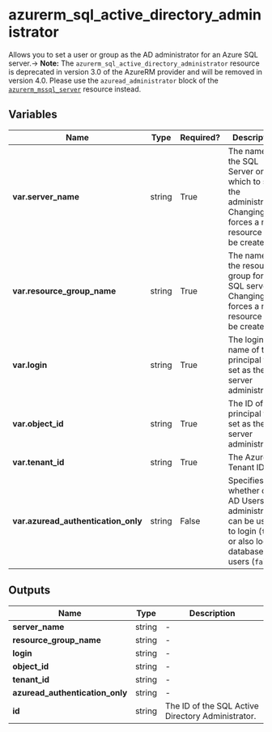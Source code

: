 # azurerm_sql_active_directory_administrator

Allows you to set a user or group as the AD administrator for an Azure SQL server.-> **Note:** The `azurerm_sql_active_directory_administrator` resource is deprecated in version 3.0 of the AzureRM provider and will be removed in version 4.0. Please use the `azuread_administrator` block of the [`azurerm_mssql_server`](https://registry.terraform.io/providers/hashicorp/azurerm/latest/docs/resources/mssql_server) resource instead.

## Variables

| Name | Type | Required? |  Description |
| ---- | ---- | --------- |  ----------- |
| **var.server_name** | string | True | The name of the SQL Server on which to set the administrator. Changing this forces a new resource to be created. | 
| **var.resource_group_name** | string | True | The name of the resource group for the SQL server. Changing this forces a new resource to be created. | 
| **var.login** | string | True | The login name of the principal to set as the server administrator | 
| **var.object_id** | string | True | The ID of the principal to set as the server administrator | 
| **var.tenant_id** | string | True | The Azure Tenant ID | 
| **var.azuread_authentication_only** | string | False | Specifies whether only AD Users and administrators can be used to login (`true`) or also local database users (`false`). | 



## Outputs

| Name | Type | Description |
| ---- | ---- | --------- | 
| **server_name** | string  | - | 
| **resource_group_name** | string  | - | 
| **login** | string  | - | 
| **object_id** | string  | - | 
| **tenant_id** | string  | - | 
| **azuread_authentication_only** | string  | - | 
| **id** | string  | The ID of the SQL Active Directory Administrator. | 